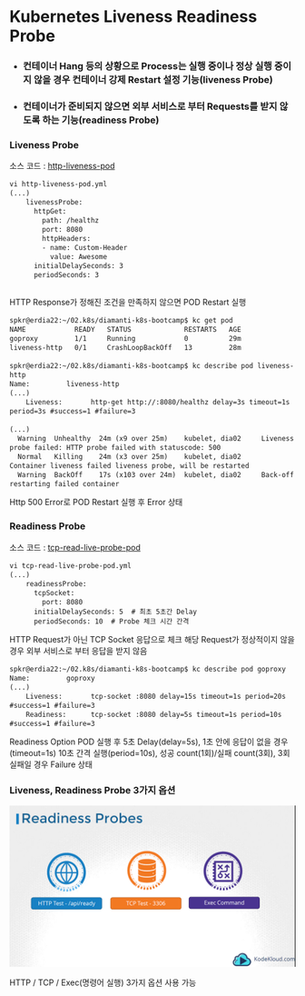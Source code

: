 # Kubernetes Liveness Readiness Probe
- ### 컨테이너 Hang 등의 상황으로 Process는 실행 중이나 정상 실행 중이지 않을 경우 컨테이너 강제 Restart 설정 기능(liveness Probe)
- ### 컨테이너가 준비되지 않으면 외부 서비스로 부터 Requests를 받지 않도록 하는 기능(readiness Probe)

### Liveness Probe
소스 코드 : [http-liveness-pod](./http-liveness-pod.yml)

```
vi http-liveness-pod.yml
(...) 
    livenessProbe:
      httpGet:
        path: /healthz
        port: 8080
        httpHeaders:
        - name: Custom-Header
          value: Awesome
      initialDelaySeconds: 3
      periodSeconds: 3
      
```
HTTP Response가 정해진 조건을 만족하지 않으면 POD Restart 실행 

```
spkr@erdia22:~/02.k8s/diamanti-k8s-bootcamp$ kc get pod
NAME            READY   STATUS             RESTARTS   AGE
goproxy         1/1     Running            0          29m
liveness-http   0/1     CrashLoopBackOff   13         28m

spkr@erdia22:~/02.k8s/diamanti-k8s-bootcamp$ kc describe pod liveness-http
Name:         liveness-http
(...) 
    Liveness:       http-get http://:8080/healthz delay=3s timeout=1s period=3s #success=1 #failure=3

(...)
  Warning  Unhealthy  24m (x9 over 25m)    kubelet, dia02     Liveness probe failed: HTTP probe failed with statuscode: 500
  Normal   Killing    24m (x3 over 25m)    kubelet, dia02     Container liveness failed liveness probe, will be restarted
  Warning  BackOff    17s (x103 over 24m)  kubelet, dia02     Back-off restarting failed container
```

Http 500 Error로 POD Restart 실행 후 Error 상태

### Readiness Probe
소스 코드 : [tcp-read-live-probe-pod](./tcp-read-live-probe-pod.yml)

```
vi tcp-read-live-probe-pod.yml
(...)
    readinessProbe:
      tcpSocket:
        port: 8080
      initialDelaySeconds: 5  # 최초 5초간 Delay
      periodSeconds: 10  # Probe 체크 시간 간격 
```

HTTP Request가 아닌 TCP Socket 응답으로 체크
해당 Request가 정상적이지 않을 경우 외부 서비스로 부터 응답을 받지 않음 

```
spkr@erdia22:~/02.k8s/diamanti-k8s-bootcamp$ kc describe pod goproxy
Name:         goproxy
(...)
    Liveness:       tcp-socket :8080 delay=15s timeout=1s period=20s #success=1 #failure=3
    Readiness:      tcp-socket :8080 delay=5s timeout=1s period=10s #success=1 #failure=3
```

Readiness Option
POD 실행 후 5초 Delay(delay=5s), 1초 안에 응답이 없을 경우(timeout=1s) 
10초 간격 실행(period=10s), 성공 count(1회)/실패 count(3회), 3회 실패일 경우 Failure 상태

### Liveness, Readiness Probe 3가지 옵션
![3 Types](./probe3Types.png)

HTTP / TCP / Exec(명령어 실행) 3가지 옵션 사용 가능 
